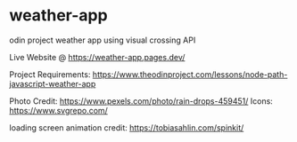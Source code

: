 # weather-app
 odin project weather app using visual crossing API

Live Website @ https://weather-app.pages.dev/

Project Requirements: https://www.theodinproject.com/lessons/node-path-javascript-weather-app

Photo Credit: https://www.pexels.com/photo/rain-drops-459451/
Icons: https://www.svgrepo.com/

loading screen animation credit: https://tobiasahlin.com/spinkit/
